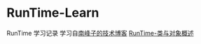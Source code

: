 # RunTime-Learn
RunTime 学习记录
学习自[南峰子的技术博客](http://southpeak.github.io/2014/10/25/objective-c-runtime-1/)
[RunTime-类与对象概述]()
